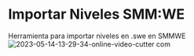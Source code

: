 # Importar Niveles SMM:WE
Herramienta para importar niveles en .swe en SMMWE
![2023-05-14-13-29-34-_online-video-cutter com_](https://github.com/HeXpp/importar-niveles-smmwe/assets/97027903/8b10fd3a-cc1e-40d9-80a2-db52737d873f)
